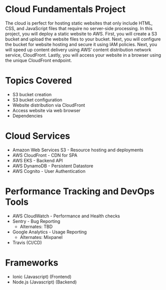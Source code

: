# Cloud Fundamentals Project

The cloud is perfect for hosting static websites that only include HTML, CSS, and JavaScript files that require no server-side processing. In this project, you will deploy a static website to AWS. First, you will create a S3 bucket and upload the website files to your bucket. Next, you will configure the bucket for website hosting and secure it using IAM policies. Next, you will speed up content delivery using AWS’ content distribution network service, CloudFront. Lastly, you will access your website in a browser using the unique CloudFront endpoint.

# Topics Covered
- S3 bucket creation
- S3 bucket configuration
- Website distribution via CloudFront
- Access website via web browser
- Dependencies

# Cloud Services
- Amazon Web Services S3 - Resource hosting and deployments
- AWS CloudFront - CDN for SPA
- AWS EKS - Backend API
- AWS DynamoDB - Persistent Datastore
- AWS Cognito - User Authentication

# Performance Tracking and DevOps Tools
- AWS CloudWatch - Performance and Health checks
- Sentry - Bug Reporting
    - Alternates: TBD
- Google Analytics - Usage Reporting
    - Alternates: Mixpanel
- Travis (CI/CD)

# Frameworks
- Ionic (Javascript) (Frontend)
- Node.js (Javascript) (Backend)
